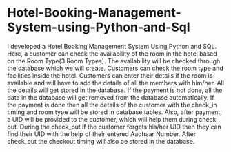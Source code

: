 # Hotel-Booking-Management-System-using-Python-and-Sql
I developed a Hotel Booking Management System Using Python and SQL. Here, a customer can check the availability of the room in the hotel based on the Room Type(3 Room Types). The availability will be checked through the database which we will create.  Customers can check the room type and facilities inside the hotel. Customers can enter their details if the room is available and will have to add the details of all the members with him/her. All the details will get stored in the database. If the payment is not done, all the data in the database will get removed from the database automatically. If the payment is done then all the details of the customer with the check_in timing and room type will be stored in database tables. Also, after payment, a UID will be provided to the customer, which will help them during check out. During the check_out if the customer forgets his/her UID then they can find their UID with the help of their entered Aadhaar Number. After check_out the checkout timing will also be stored in the database.
